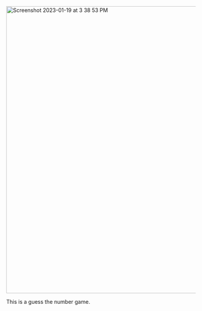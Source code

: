 <img width="762" alt="Screenshot 2023-01-19 at 3 38 53 PM" src="https://user-images.githubusercontent.com/26151897/213586081-26600282-b287-43d2-a5a5-4b42cebcc448.png">

This is a guess the number game.
